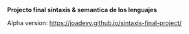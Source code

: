 
**Projecto final sintaxis & semantica de los lenguajes**

Alpha version: https://joadevy.github.io/sintaxis-final-project/
